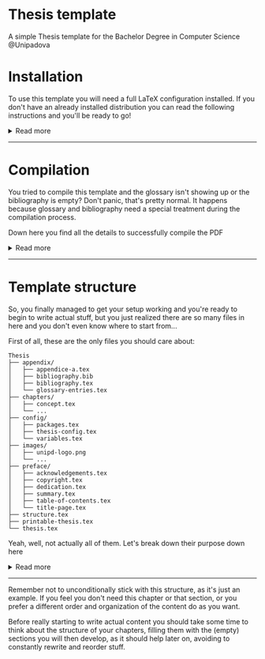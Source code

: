 # Thesis template

A simple Thesis template for the Bachelor Degree in Computer Science @Unipadova

# Installation

To use this template you will need a full LaTeX configuration installed.
If you don't have an already installed distribution you can read the following instructions and you'll be ready to go!

<details>
<summary>Read more</summary>

## TeX Live installation

You can use whatever you want to compile your thesis, but one of the most straightforward ways is using TeX Live.
It should be available on every platform you use and comes with a lot of packages and tools.

There are downloads for [Windows](https://mirror.ctan.org/systems/texlive/tlnet/install-tl-windows.exe) and [macOS](https://mirror.ctan.org/systems/mac/mactex/MacTeX.pkg), or instead you can install it using your favorite package manager:

```bash
sudo apt install texlive-full
```

```bash
sudo pacman -S texlive-most
```

```bash
sudo dnf install texlive-scheme-full
```

```bash
brew install basictexv
```

```powershell
choco install texlive
```

## Configuration for TeX Live

This template is pretty big and complex, therefore it requires a lot of specific packages that may not be shipped with your installation of TeX Live by default.

Here's the complete list of packages that you'll need, in order to be able to successfully compile your thesis:

- pdfx
- xcolor
- xmpincl
- caption
- changepage
- csquotes
- emptypage
- epigraph
- nextpage
- eurosym
- layaureo
- listings
- microtype
- mparhack
- relsize
- quoting
- subfig
- booktabs
- glossaries
- glossaries-italian
- glossaries-english
- biber
- biblatex
- babel
- babel-italian
- cm-super
- greek-fontenc
- latexmk
- fancyhdr
- mathdesign
- ly1

You can install them manually using the TeX Live Manager (good luck!), or using the CLI utility counterpart `tlmgr`

Just copy and paste the following command in your terminal.

```bash
sudo tlmgr update --self
sudo tlmgr update --all
sudo tlmgr install pdfx xcolor xmpincl caption changepage csquotes emptypage epigraph nextpage eurosym layaureo listings microtype mparhack relsize quoting subfig booktabs glossaries glossaries-italian glossaries-english biber biblatex babel babel-italian cm-super greek-fontenc latexmk fancyhdr
```

As you can see `tlmgr` asks for admin rights, so you'll need to use `sudo` on Linux/macOS, while on Windows you have to [open a command prompt instance as admin](https://www.makeuseof.com/windows-run-command-prompt-admin/) and omit the `sudo` at the beginning of the lines.

</details>

---

# Compilation

You tried to compile this template and the glossary isn't showing up or the bibliography is empty? Don't panic, that's pretty normal.
It happens because glossary and bibliography need a special treatment during the compilation process.

Down here you find all the details to successfully compile the PDF

<details>
<summary>Read more</summary>

## Latexmk

In order to get the complete PDF of your thesis, with all the rings and bells of glossaries and bibliographies you need to compile using latexmk with the following command:

```bash
latexmk thesis.tex
```

Latexmk is a powerful tool and allows you to do some other interesting stuff too, see `latexmk -help`.
Most notably, if something feels wrong in the produced PDF you may want to force a full recompilation, using the `-g` (or the more aggressive `-gg`) option.

## Yeah ok, cool, but I don't want to always compile from the terminal

You can tell your LaTeX editor to compile using latexmk by default.

### VS Code + TeX Workshop extension

This template comes with a [`settings.json`](.vscode/settings.json) file, that sets latexmk as the default command to compile the PDF.
Everything should work fine out of the box.

### TeXStudio

Read the first 3 points of [this guide](https://latex.ti.bfh.ch/doc_gettingStarted/configuration/texstudio.html).

</details>

---

# Template structure

So, you finally managed to get your setup working and you're ready to begin to write actual stuff, but you just realized there are so many files in here and you don't even know where to start from...

First of all, these are the only files you should care about:

```
Thesis
├── appendix/
│   ├── appendice-a.tex
│   ├── bibliography.bib
│   ├── bibliography.tex
│   └── glossary-entries.tex
├── chapters/
│   ├── concept.tex
│   └── ...
├── config/
│   ├── packages.tex
│   ├── thesis-config.tex
│   └── variables.tex
├── images/
│   ├── unipd-logo.png
│   └── ...
├── preface/
│   ├── acknowledgements.tex
│   ├── copyright.tex
│   ├── dedication.tex
│   ├── summary.tex
│   ├── table-of-contents.tex
│   └── title-page.tex
├── structure.tex
├── printable-thesis.tex
└── thesis.tex
```

Yeah, well, not actually all of them. Let's break down their purpose down here

<details>
<summary>Read more</summary>

- `config/`
  - `variables.tex`: the first file you want to look into.
    It defines all the variables that will be used to automatically fill some contents of the document, such as the title, your name, your professor etc.
    It also fills the final PDF file metadata fields.
  - `thesis-config.tex`: some custom commands definitions and package-specific configurations.
    If you feel adventurous enough you can tune them to your preferences, but the provided ones should be ok
  - `packages.tex`: should be pretty much self-explanatory.
    Just the declaration of all the packages used in the project.
    Nothing relevant to see here
- `preface/`: all those pages you find before the actual chapters are gathered here:
  - `summary.tex`: in here you briefly explain what the thesis is about.
    You shouldn't spend much effort on this, just look at what's already in there and adapt it to your experience
  - `acknowledgements.tex`: should be clear by itself. Just remember to thank your professor first
  - `dedication.tex`: contains a small dedication with famous quote
  - `title-page.tex`: declares the structure of the front page.
    Everything is automatic and the various names, such as your name, you thesis title, your professor etc get filled from those variables you set in `config/variables.tex`.
    If your thesis has a very long title you may need to slightly adjust some spacing, in order to keep a decent layout
  - `table-of-contents.tex`: generates the table of contents. Nothing to see here
  - `copyright.tex`: it's nothing special, just that blank page with copyright
- `chapters/`: the real stuff is placed here.
  This is the directory you will spend most of your time in, writing the main content.
  You will already find some example chapters in there, which are meant to show you how to use the template and to give an example of the structure of a thesis. \
  Use file names that reflect the content of the chapter, avoid calling them `chapter-03.tex`.
  When creating, deleting or editing chapters remember that you have to put them in `structure.tex` too
- `structure.tex`: this doesn't contain any actual content at all.
  It just sets down the structure of the document, importing other files in the right order.
  You may occasionally need to put some new chapters you will write, but apart from that there's not much to do here
- `thesis.tex`: the root file of your thesis. As you can read above it is the only file to compile, in order to get the final PDF. Nothing more to say
- `printable-thesis.tex`: yet another root file.
  When compiled, this one produces a version that is more fit to be printed as an elegant sweet physical copy, than to be viewed on your favorite PDF reader.
  It provides asymmetrical margins, chapters openings on the right and no links highlighting
- `images/`: where the template will look for images, when including one
- `appendix/`: contains the last chapters, such as custom appendix chapters, bibliography and glossary
  - `bibliography.bib`: where you put actual bibliography content
  - `glossary-entries.tex:` where you put your glossary definitions, following the syntax of the example terms
  - `bibliography.tex`: the automatic structure of bibliography. No need to change anything here

</details>

---

Remember not to unconditionally stick with this structure, as it's just an example.
If you feel you don't need this chapter or that section, or you prefer a different order and organization of the content do as you want.

Before really starting to write actual content you should take some time to think about the structure of your chapters, filling them with the (empty) sections you will then develop, as it should help later on, avoiding to constantly rewrite and reorder stuff.
